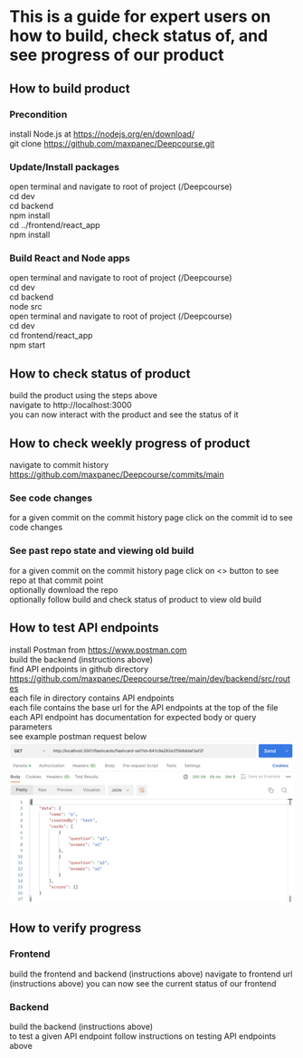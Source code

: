 # This is a guide for expert users on how to build, check status of, and see progress of our product

## How to build product

### Precondition
install Node.js at https://nodejs.org/en/download/  
git clone https://github.com/maxpanec/Deepcourse.git  

### Update/Install packages
open terminal and navigate to root of project (/Deepcourse)  
cd dev  
cd backend  
npm install  
cd ../frontend/react_app  
npm install  

### Build React and Node apps
open terminal and navigate to root of project (/Deepcourse)  
cd dev  
cd backend  
node src  
open terminal and navigate to root of project (/Deepcourse)  
cd dev  
cd frontend/react_app  
npm start  

## How to check status of product
build the product using the steps above  
navigate to http://localhost:3000  
you can now interact with the product and see the status of it  

## How to check weekly progress of product
navigate to commit history https://github.com/maxpanec/Deepcourse/commits/main  

### See code changes
for a given commit on the commit history page click on the commit id to see code changes  

### See past repo state and viewing old build
for a given commit on the commit history page click on <> button to see repo at that commit point  
optionally download the repo  
optionally follow build and check status of product to view old build  

## How to test API endpoints
install Postman from https://www.postman.com  
build the backend (instructions above)  
find API endpoints in github directory https://github.com/maxpanec/Deepcourse/tree/main/dev/backend/src/routes  
each file in directory contains API endpoints  
each file contains the base url for the API endpoints at the top of the file  
each API endpoint has documentation for expected body or query parameters  
see example postman request below  
![Cannot Display Example Image](./postman_example.png)

## How to verify progress

### Frontend
build the frontend and backend (instructions above)
navigate to frontend url (instructions above)
you can now see the current status of our frontend

### Backend
build the backend (instructions above)  
to test a given API endpoint follow instructions on testing API endpoints above  